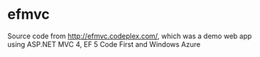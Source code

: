 # efmvc
Source code from http://efmvc.codeplex.com/, which was a demo web app using ASP.NET MVC 4, EF 5 Code First and Windows Azure
